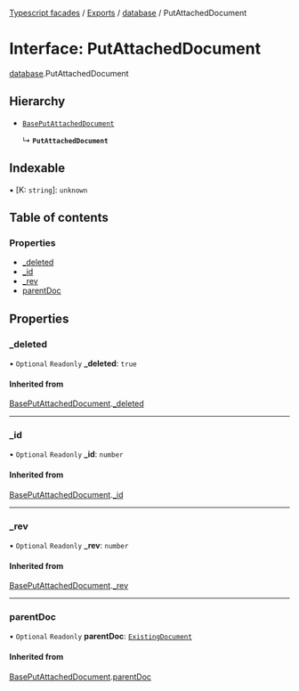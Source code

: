 [Typescript facades](../index.md) / [Exports](../modules.md) / [database](../modules/database.md) / PutAttachedDocument

# Interface: PutAttachedDocument

[database](../modules/database.md).PutAttachedDocument

## Hierarchy

- [`BasePutAttachedDocument`](database.BasePutAttachedDocument.md)

  ↳ **`PutAttachedDocument`**

## Indexable

▪ [K: `string`]: `unknown`

## Table of contents

### Properties

- [\_deleted](database.PutAttachedDocument.md#_deleted)
- [\_id](database.PutAttachedDocument.md#_id)
- [\_rev](database.PutAttachedDocument.md#_rev)
- [parentDoc](database.PutAttachedDocument.md#parentdoc)

## Properties

### \_deleted

• `Optional` `Readonly` **\_deleted**: ``true``

#### Inherited from

[BasePutAttachedDocument](database.BasePutAttachedDocument.md).[_deleted](database.BasePutAttachedDocument.md#_deleted)

___

### \_id

• `Optional` `Readonly` **\_id**: `number`

#### Inherited from

[BasePutAttachedDocument](database.BasePutAttachedDocument.md).[_id](database.BasePutAttachedDocument.md#_id)

___

### \_rev

• `Optional` `Readonly` **\_rev**: `number`

#### Inherited from

[BasePutAttachedDocument](database.BasePutAttachedDocument.md).[_rev](database.BasePutAttachedDocument.md#_rev)

___

### parentDoc

• `Optional` `Readonly` **parentDoc**: [`ExistingDocument`](database.ExistingDocument.md)

#### Inherited from

[BasePutAttachedDocument](database.BasePutAttachedDocument.md).[parentDoc](database.BasePutAttachedDocument.md#parentdoc)
